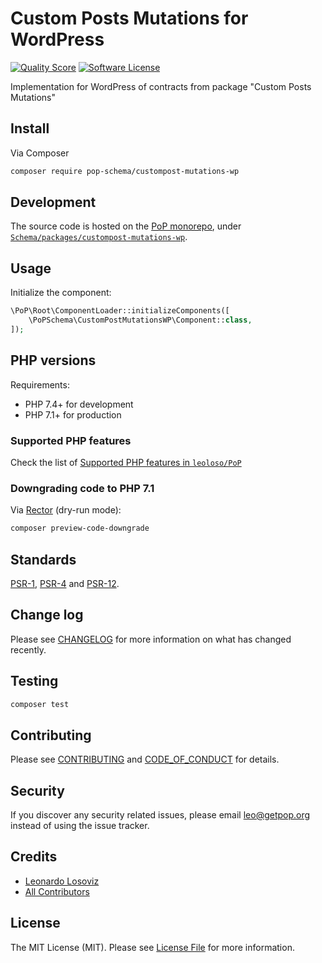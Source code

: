 # Custom Posts Mutations for WordPress

<!-- [![Build Status][ico-travis]][link-travis] -->
[![Quality Score][ico-code-quality]][link-code-quality]
[![Software License][ico-license]](LICENSE.md)

<!--
[![Latest Version on Packagist][ico-version]][link-packagist]
[![Coverage Status][ico-scrutinizer]][link-scrutinizer]
[![Total Downloads][ico-downloads]][link-downloads]
-->

Implementation for WordPress of contracts from package "Custom Posts Mutations"

## Install

Via Composer

``` bash
composer require pop-schema/custompost-mutations-wp
```

## Development

The source code is hosted on the [PoP monorepo](https://github.com/leoloso/PoP), under [`Schema/packages/custompost-mutations-wp`](https://github.com/leoloso/PoP/tree/master/layers/Schema/packages/custompost-mutations-wp).

## Usage

Initialize the component:

``` php
\PoP\Root\ComponentLoader::initializeComponents([
    \PoPSchema\CustomPostMutationsWP\Component::class,
]);
```

## PHP versions

Requirements:

- PHP 7.4+ for development
- PHP 7.1+ for production

### Supported PHP features

Check the list of [Supported PHP features in `leoloso/PoP`](https://github.com/leoloso/PoP/#supported-php-features)

### Downgrading code to PHP 7.1

Via [Rector](https://github.com/rectorphp/rector) (dry-run mode):

```bash
composer preview-code-downgrade
```

## Standards

[PSR-1](https://www.php-fig.org/psr/psr-1), [PSR-4](https://www.php-fig.org/psr/psr-4) and [PSR-12](https://www.php-fig.org/psr/psr-12).

## Change log

Please see [CHANGELOG](CHANGELOG.md) for more information on what has changed recently.

## Testing

``` bash
composer test
```

## Contributing

Please see [CONTRIBUTING](CONTRIBUTING.md) and [CODE_OF_CONDUCT](CODE_OF_CONDUCT.md) for details.

## Security

If you discover any security related issues, please email leo@getpop.org instead of using the issue tracker.

## Credits

- [Leonardo Losoviz][link-author]
- [All Contributors][link-contributors]

## License

The MIT License (MIT). Please see [License File](LICENSE.md) for more information.

[ico-version]: https://img.shields.io/packagist/v/pop-schema/custompost-mutations-wp.svg?style=flat-square
[ico-license]: https://img.shields.io/badge/license-MIT-brightgreen.svg?style=flat-square
[ico-travis]: https://img.shields.io/travis/pop-schema/custompost-mutations-wp/master.svg?style=flat-square
[ico-scrutinizer]: https://img.shields.io/scrutinizer/coverage/g/pop-schema/custompost-mutations-wp.svg?style=flat-square
[ico-code-quality]: https://img.shields.io/scrutinizer/g/pop-schema/custompost-mutations-wp.svg?style=flat-square
[ico-downloads]: https://img.shields.io/packagist/dt/pop-schema/custompost-mutations-wp.svg?style=flat-square

[link-packagist]: https://packagist.org/packages/pop-schema/custompost-mutations-wp
[link-travis]: https://travis-ci.org/pop-schema/custompost-mutations-wp
[link-scrutinizer]: https://scrutinizer-ci.com/g/pop-schema/custompost-mutations-wp/code-structure
[link-code-quality]: https://scrutinizer-ci.com/g/pop-schema/custompost-mutations-wp
[link-downloads]: https://packagist.org/packages/pop-schema/custompost-mutations-wp
[link-author]: https://github.com/leoloso
[link-contributors]: ../../../../../../contributors
